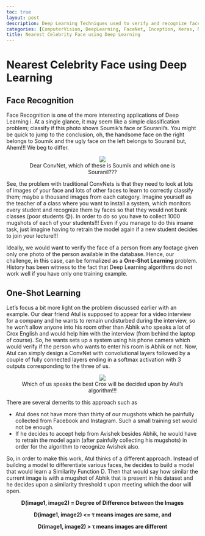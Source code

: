 ```yaml
---
toc: true
layout: post
description: Deep Learning Techniques used to verify and recognize faces can also be extended to replicate Facebook apps saying which celebrity do you look like
categories: [ComputerVision, DeepLearning, FaceNet, Inception, Keras, NearestCelebrityFace, Python, Tensorflow]
title: Nearest Celebrity Face using Deep Learning
---
```

# Nearest Celebrity Face using Deep Learning

## Face Recognition

Face Recognition is one of the more interesting applications of Deep Learning i. At a single glance, it may seem like a simple classification problem; classify if this photo shows Soumik’s face or Souranil’s. You might be quick to jump to the conclusion, oh, the handsome face on the right belongs to Soumik and the ugly face on the left belongs to Souranil but, Ahem!!! We beg to differ.

<figure class="image">
    <center>
        <img src="{{site.baseurl}}/images/nearest-celeb-face/img_1.jpg">
        <figcaption>Dear ConvNet, which of these is Soumik and which one is Souranil???</figcaption>
    </center>
</figure>

See, the problem with traditional ConvNets is that they need to look at lots of images of your face and lots of other faces to learn to correctly classify them; maybe a thousand images from each category. Imagine yourself as the teacher of a class where you want to install a system, which monitors every student and recognize them by faces so that they would not bunk classes (poor students 😓). In order to do so you have to collect 1000 mugshots of each of your students!!! Even if you manage to do this insane task, just imagine having to retrain the model again if a new student decides to join your lecture!!!

Ideally, we would want to verify the face of a person from any footage given only one photo of the person available in the database. Hence, our challenge, in this case, can be formalized as a **One-Shot Learning** problem. History has been witness to the fact that Deep Learning algorithms do not work well if you have only one training example.

## One-Shot Learning

Let’s focus a bit more light on the problem discussed earlier with an example. Our dear friend Atul is supposed to appear for a video interview for a company and he wants to remain undisturbed during the interview, so he won’t allow anyone into his room other than Abhik who speaks a lot of Crox English and would help him with the interview (from behind the laptop of course). So, he wants sets up a system using his phone camera which would verify if the person who wants to enter his room is Abhik or not. Now, Atul can simply design a ConvNet with convolutional layers followed by a couple of fully connected layers ending in a softmax activation with 3 outputs corresponding to the three of us.

<figure class="image">
    <center>
        <img src="{{site.baseurl}}/images/nearest-celeb-face/img_2.jpg">
        <figcaption>Which of us speaks the best Crox will be decided upon by Atul’s algorithm!!!</figcaption>
    </center>
</figure>

There are several demerits to this approach such as

- Atul does not have more than thirty of our mugshots which he painfully collected from Facebook and Instagram. Such a small training set would not be enough.
- If he decides to accept help from Avishek besides Abhik, he would have to retrain the model again (after painfully collecting his mugshots) in order for the algorithm to recognize Avishek also.

So, in order to make this work, Atul thinks of a different approach. Instead of building a model to differentiate various faces, he decides to build a model that would learn a Similarity Function D. Then that would say how similar the current image is with a mugshot of Abhik that is present in his dataset and he decides upon a similarity threshold τ upon meeting which the door will open.

<center>
<strong>D(image1, image2) = Degree of Difference between the Images</strong>

<strong>D(image1, image2) <= τ means images are same, and</strong>

<strong>D(image1, image2) > τ means images are different</strong>
</center>